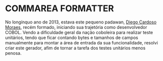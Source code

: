 # COMMAREA FORMATTER
No longínquo ano de 2013, estava este pequeno padawan, [Diego Cardoso Moraes](https://github.com/DiegoOmegablackMoraes), recém formado, iniciando sua trajetória como desenvolvedor COBOL.
Vendo a dificuldade geral da nação coboleira para realizar teste unitários, tendo que ficar contando bytes e tamanhos de campos manualmente para montar a área de entrada da sua funcionalidade, resolvi criar este gerador, afim de tornar a tarefa dos testes unitários menos penosa.
